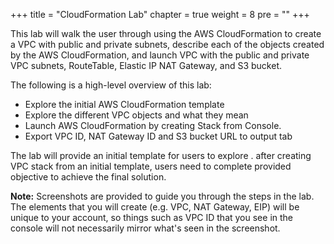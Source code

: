 +++
title = "CloudFormation Lab"
chapter = true
weight = 8
pre = "<b></b>"
+++

This lab will walk the user through using the AWS CloudFormation to
create a VPC with public and private subnets, describe each of the
objects created by the AWS CloudFormation, and launch VPC with the
public and private VPC subnets, RouteTable, Elastic IP NAT Gateway, and
S3 bucket.

The following is a high-level overview of this lab:
-   Explore the initial AWS CloudFormation template
-   Explore the different VPC objects and what they mean
-   Launch AWS CloudFormation by creating Stack from Console.
-   Export VPC ID, NAT Gateway ID and S3 bucket URL to output tab

The lab will provide an initial template for users to explore . after
creating VPC stack from an initial template, users need to complete
provided objective to achieve the final solution.

**Note:** Screenshots are provided to guide you through the steps in the
lab. The elements that you will create (e.g. VPC, NAT Gateway, EIP) will
be unique to your account, so things such as VPC ID that you see in the
console will not necessarily mirror what's seen in the screenshot.
